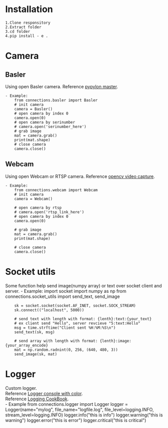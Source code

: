# Installation
    1.Clone responsitory
    2.Extract folder
    3.cd folder
    4.pip install - e .
# Camera
## Basler
Using open Basler camera.
Reference [pypylon master](https://github.com/basler/pypylon).

    - Example:
        from connections.basler import Basler
        # init camera
        camera = Basler()
        # open camera by index 0
        camera.open(0)
        # open camera by serinumber
        # camera.open('serinumber_here')
        # grab image
        mat = camera.grab()
        print(mat.shape)
        # close camera
        camera.close()
## Webcam
Using open Webcam or RTSP camera.
Reference [opencv video capture](https://docs.opencv.org/4.x/dd/d43/tutorial_py_video_display.html).

    - Example:
        from connections.webcam import Webcam
        # init camera
        camera = Webcam()

        # open camera by rtsp
        # camera.open('rtsp_link_here')
        # open camera by index 0
        camera.open(0)

        # grab image
        mat = camera.grab()
        print(mat.shape)

        # close camera
        camera.close()
# Socket utils
Some function help send image(numpy array) or text over socket client and server.
    - Example:
        import socket
        import numpy as np
        from connections.socket_utils import send_text, send_image

        sk = socket.socket(socket.AF_INET, socket.SOCK_STREAM)
        sk.connect(("localhost", 5000))

        # send text with length with format: {lenth}:text:{your_text}
        # ex client send "Hello", server revcieve "5:text:Hello"
        msg = time.strftime("Client sent %H:%M:%S\n")
        send_text(sk, msg)

        # send array with length with format: {lenth}:image:{your_array_encode}
        mat = np.random.radnint(0, 256, (640, 480, 3))
        send_image(sk, mat)
# Logger
Custom logger.\
Reference [Logger console with color](https://stackoverflow.com/questions/384076/how-can-i-color-python-logging-output).\
Reference [Logging CookBook](https://docs.python.org/3/howto/logging-cookbook.html).\
    - Example
        from connections.logger import Logger
        logger = Logger(name="mylog", 
                    file_name="logfile.log", 
                    file_level=logging.INFO,
                    stream_level=logging.INFO)
        logger.info("this is info")
        logger.warning("this is warning")
        logger.error("this is error")
        logger.critical("this is critical")

